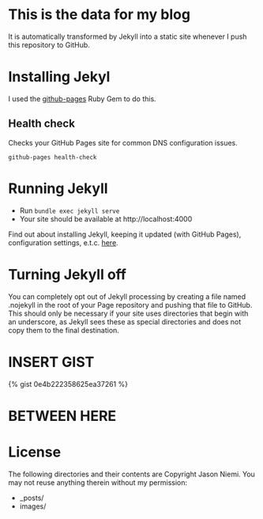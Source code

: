 # This is the data for my blog
It is automatically transformed by Jekyll into a static site whenever I push this repository to GitHub.

# Installing Jekyl
I used the [github-pages](https://github.com/github/pages-gem) Ruby Gem to do this.

## Health check
Checks your GitHub Pages site for common DNS configuration issues.

`github-pages health-check`

# Running Jekyll
* Run `bundle exec jekyll serve`
* Your site should be available at http://localhost:4000

Find out about installing Jekyll, keeping it updated (with GitHub Pages), configuration settings, e.t.c. [here](https://help.github.com/articles/using-jekyll-with-pages/).

# Turning Jekyll off
You can completely opt out of Jekyll processing by creating a file named .nojekyll in the root of your Page repository and pushing that file to GitHub. This should only be necessary if your site uses directories that begin with an underscore, as Jekyll sees these as special directories and does not copy them to the final destination.

# INSERT GIST
{% gist 0e4b222358625ea37261 %}

# BETWEEN HERE


# License
The following directories and their contents are Copyright Jason Niemi. You may not reuse anything therein without my permission:
* _posts/
* images/
